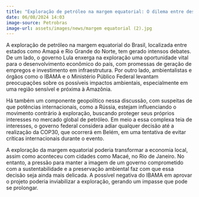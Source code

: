 ```yaml
---
title: "Exploração de petróleo na margem equatorial: O dilema entre desenvolvimento e sustentabilidade"
date: 06/08/2024 14:03
image-source: Petrobras
image-url: assets/images/news/margem equatorial (2).jpg
---
```


A exploração de petróleo na margem equatorial do Brasil, localizada entre estados como Amapá e Rio Grande do Norte, tem gerado intensos debates. De um lado, o governo Lula enxerga na exploração uma oportunidade vital para o desenvolvimento econômico do país, com promessas de geração de empregos e investimento em infraestrutura. Por outro lado, ambientalistas e órgãos como o IBAMA e o Ministério Público Federal levantam preocupações sobre os possíveis impactos ambientais, especialmente em uma região sensível e próxima à Amazônia.

Há também um componente geopolítico nessa discussão, com suspeitas de que potências internacionais, como a Rússia, estejam influenciando o movimento contrário à exploração, buscando proteger seus próprios interesses no mercado global de petróleo. Em meio a essa complexa teia de interesses, o governo federal considera adiar qualquer decisão até a realização da COP30, que ocorrerá em Belém, em uma tentativa de evitar críticas internacionais durante o evento.

A exploração da margem equatorial poderia transformar a economia local, assim como aconteceu com cidades como Macaé, no Rio de Janeiro. No entanto, a pressão para manter a imagem de um governo comprometido com a sustentabilidade e a preservação ambiental faz com que essa decisão seja ainda mais delicada. A possível negativa do IBAMA em aprovar o projeto poderia inviabilizar a exploração, gerando um impasse que pode se prolongar.
